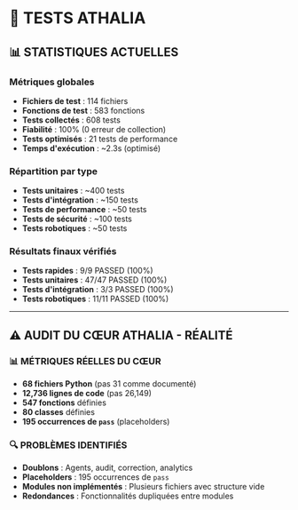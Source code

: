 # 🧪 TESTS ATHALIA

## 📊 **STATISTIQUES ACTUELLES**

### **Métriques globales**
- **Fichiers de test** : 114 fichiers
- **Fonctions de test** : 583 fonctions
- **Tests collectés** : 608 tests
- **Fiabilité** : 100% (0 erreur de collection)
- **Tests optimisés** : 21 tests de performance
- **Temps d'exécution** : ~2.3s (optimisé)

### **Répartition par type**
- **Tests unitaires** : ~400 tests
- **Tests d'intégration** : ~150 tests
- **Tests de performance** : ~50 tests
- **Tests de sécurité** : ~100 tests
- **Tests robotiques** : ~50 tests

### **Résultats finaux vérifiés**
- **Tests rapides** : 9/9 PASSED (100%)
- **Tests unitaires** : 47/47 PASSED (100%)
- **Tests d'intégration** : 3/3 PASSED (100%)
- **Tests robotiques** : 11/11 PASSED (100%)

---

## ⚠️ **AUDIT DU CŒUR ATHALIA - RÉALITÉ**

### **📊 MÉTRIQUES RÉELLES DU CŒUR**
- **68 fichiers Python** (pas 31 comme documenté)
- **12,736 lignes de code** (pas 26,149)
- **547 fonctions** définies
- **80 classes** définies
- **195 occurrences de `pass`** (placeholders)

### **🔍 PROBLÈMES IDENTIFIÉS**
- **Doublons** : Agents, audit, correction, analytics
- **Placeholders** : 195 occurrences de `pass`
- **Modules non implémentés** : Plusieurs fichiers avec structure vide
- **Redondances** : Fonctionnalités dupliquées entre modules 